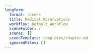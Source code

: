 ```yaml
---
longform:
  format: scenes
  title: Medical Observations
  workflow: Default Workflow
  sceneFolder: /
  scenes: []
  sceneTemplate: templates/chapter.md
  ignoredFiles: []
---
```

